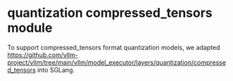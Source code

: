 # quantization compressed_tensors module

To support compressed_tensors format quantization models, we adapted https://github.com/vllm-project/vllm/tree/main/vllm/model_executor/layers/quantization/compressed_tensors into SGLang.

